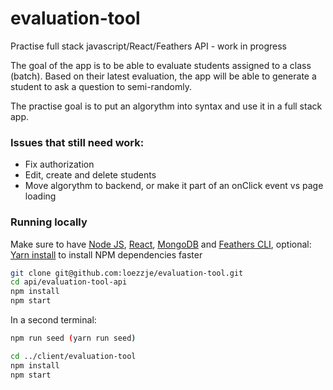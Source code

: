 # evaluation-tool

Practise full stack javascript/React/Feathers API - work in progress

The goal of the app is to be able to evaluate students assigned to a class (batch). Based on their latest evaluation, the app will be able to generate a student to ask a question to semi-randomly. 

The practise goal is to put an algorythm into syntax and use it in a full stack app.


### Issues that still need work:
 
* Fix authorization
* Edit, create and delete students
* Move algorythm to backend, or make it part of an onClick event vs page loading

### Running locally

Make sure to have [Node JS](https://nodejs.org/en/download/), [React](https://facebook.github.io/react-native/docs/getting-started.html), [MongoDB](https://docs.mongodb.com/master/) and [Feathers CLI](https://www.npmjs.com/package/feathers), optional: [Yarn install](https://yarnpkg.com/en/docs/install) to install NPM dependencies faster

```bash
git clone git@github.com:loezzje/evaluation-tool.git
cd api/evaluation-tool-api
npm install
npm start
```
In a second terminal:

```bash
npm run seed (yarn run seed)

cd ../client/evaluation-tool
npm install
npm start
```
